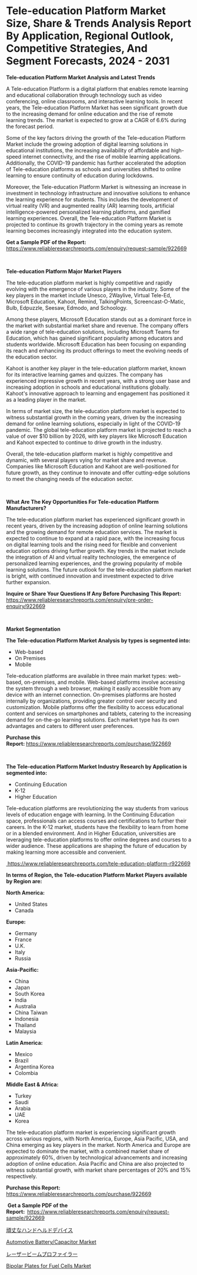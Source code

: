 <p><h1>Tele-education Platform Market Size, Share & Trends Analysis Report By Application, Regional Outlook, Competitive Strategies, And Segment Forecasts, 2024 - 2031</h1></p><p><strong>Tele-education Platform Market Analysis and Latest Trends</strong></p>
<p><p>A Tele-education Platform is a digital platform that enables remote learning and educational collaboration through technology such as video conferencing, online classrooms, and interactive learning tools. In recent years, the Tele-education Platform Market has seen significant growth due to the increasing demand for online education and the rise of remote learning trends. The market is expected to grow at a CAGR of 6.6% during the forecast period.</p><p>Some of the key factors driving the growth of the Tele-education Platform Market include the growing adoption of digital learning solutions in educational institutions, the increasing availability of affordable and high-speed internet connectivity, and the rise of mobile learning applications. Additionally, the COVID-19 pandemic has further accelerated the adoption of Tele-education platforms as schools and universities shifted to online learning to ensure continuity of education during lockdowns.</p><p>Moreover, the Tele-education Platform Market is witnessing an increase in investment in technology infrastructure and innovative solutions to enhance the learning experience for students. This includes the development of virtual reality (VR) and augmented reality (AR) learning tools, artificial intelligence-powered personalized learning platforms, and gamified learning experiences. Overall, the Tele-education Platform Market is projected to continue its growth trajectory in the coming years as remote learning becomes increasingly integrated into the education system.</p></p>
<p><strong>Get a Sample PDF of the Report:&nbsp;</strong> <a href="https://www.reliableresearchreports.com/enquiry/request-sample/922669">https://www.reliableresearchreports.com/enquiry/request-sample/922669</a></p>
<p>&nbsp;</p>
<p><strong>Tele-education Platform Major Market Players</strong></p>
<p><p>The tele-education platform market is highly competitive and rapidly evolving with the emergence of various players in the industry. Some of the key players in the market include Unesco, 2Waylive, Virtual Tele-Ed, Microsoft Education, Kahoot, Remind, TalkingPoints, Screencast-O-Matic, Bulb, Edpuzzle, Seesaw, Edmodo, and Schoology.</p><p>Among these players, Microsoft Education stands out as a dominant force in the market with substantial market share and revenue. The company offers a wide range of tele-education solutions, including Microsoft Teams for Education, which has gained significant popularity among educators and students worldwide. Microsoft Education has been focusing on expanding its reach and enhancing its product offerings to meet the evolving needs of the education sector.</p><p>Kahoot is another key player in the tele-education platform market, known for its interactive learning games and quizzes. The company has experienced impressive growth in recent years, with a strong user base and increasing adoption in schools and educational institutions globally. Kahoot's innovative approach to learning and engagement has positioned it as a leading player in the market.</p><p>In terms of market size, the tele-education platform market is expected to witness substantial growth in the coming years, driven by the increasing demand for online learning solutions, especially in light of the COVID-19 pandemic. The global tele-education platform market is projected to reach a value of over $10 billion by 2026, with key players like Microsoft Education and Kahoot expected to continue to drive growth in the industry.</p><p>Overall, the tele-education platform market is highly competitive and dynamic, with several players vying for market share and revenue. Companies like Microsoft Education and Kahoot are well-positioned for future growth, as they continue to innovate and offer cutting-edge solutions to meet the changing needs of the education sector.</p></p>
<p>&nbsp;</p>
<p><strong>What Are The Key Opportunities For Tele-education Platform Manufacturers?</strong></p>
<p><p>The tele-education platform market has experienced significant growth in recent years, driven by the increasing adoption of online learning solutions and the growing demand for remote education services. The market is expected to continue to expand at a rapid pace, with the increasing focus on digital learning tools and the rising need for flexible and convenient education options driving further growth. Key trends in the market include the integration of AI and virtual reality technologies, the emergence of personalized learning experiences, and the growing popularity of mobile learning solutions. The future outlook for the tele-education platform market is bright, with continued innovation and investment expected to drive further expansion.</p></p>
<p><strong>Inquire or Share Your Questions If Any Before Purchasing This Report:</strong> <a href="https://www.reliableresearchreports.com/enquiry/pre-order-enquiry/922669">https://www.reliableresearchreports.com/enquiry/pre-order-enquiry/922669</a></p>
<p>&nbsp;</p>
<p><strong>Market Segmentation</strong></p>
<p><strong>The Tele-education Platform Market Analysis by types is segmented into:</strong></p>
<p><ul><li>Web-based</li><li>On Premises</li><li>Mobile</li></ul></p>
<p><p>Tele-education platforms are available in three main market types: web-based, on-premises, and mobile. Web-based platforms involve accessing the system through a web browser, making it easily accessible from any device with an internet connection. On-premises platforms are hosted internally by organizations, providing greater control over security and customization. Mobile platforms offer the flexibility to access educational content and services on smartphones and tablets, catering to the increasing demand for on-the-go learning solutions. Each market type has its own advantages and caters to different user preferences.</p></p>
<p><strong>Purchase this Report:&nbsp;</strong><a href="https://www.reliableresearchreports.com/purchase/922669">https://www.reliableresearchreports.com/purchase/922669</a></p>
<p>&nbsp;</p>
<p><strong>The Tele-education Platform Market Industry Research by Application is segmented into:</strong></p>
<p><ul><li>Continuing Education</li><li>K-12</li><li>Higher Education</li></ul></p>
<p><p>Tele-education platforms are revolutionizing the way students from various levels of education engage with learning. In the Continuing Education space, professionals can access courses and certifications to further their careers. In the K-12 market, students have the flexibility to learn from home or in a blended environment. And in Higher Education, universities are leveraging tele-education platforms to offer online degrees and courses to a wider audience. These applications are shaping the future of education by making learning more accessible and convenient.</p></p>
<p><a href="https://www.reliableresearchreports.com/tele-education-platform-r922669">&nbsp;https://www.reliableresearchreports.com/tele-education-platform-r922669</a></p>
<p><strong>In terms of Region, the Tele-education Platform Market Players available by Region are:</strong></p>
<p>
    <p> <strong> North America: </strong>
        <ul>
            <li>United States</li>
            <li>Canada</li>
        </ul>
        </p> 
    <p> <strong> Europe: </strong>
        <ul>
            <li>Germany</li>
            <li>France</li>
            <li>U.K.</li>
            <li>Italy</li>
            <li>Russia</li>
        </ul>
        </p> 
    <p> <strong> Asia-Pacific: </strong>
        <ul>
            <li>China</li>
            <li>Japan</li>
            <li>South Korea</li>
            <li>India</li>
            <li>Australia</li>
            <li>China Taiwan</li>
            <li>Indonesia</li>
            <li>Thailand</li>
            <li>Malaysia</li>
        </ul>
        </p> 
    <p> <strong> Latin America: </strong>
        <ul>
            <li>Mexico</li>
            <li>Brazil</li>
            <li>Argentina Korea</li>
            <li>Colombia</li>
        </ul>
        </p> 
    <p> <strong> Middle East & Africa: </strong>
        <ul>
            <li>Turkey</li>
            <li>Saudi</li>
            <li>Arabia</li>
            <li>UAE</li>
            <li>Korea</li>
        </ul>
    </p>
    </p>
<p><p>The tele-education platform market is experiencing significant growth across various regions, with North America, Europe, Asia Pacific, USA, and China emerging as key players in the market. North America and Europe are expected to dominate the market, with a combined market share of approximately 60%, driven by technological advancements and increasing adoption of online education. Asia Pacific and China are also projected to witness substantial growth, with market share percentages of 20% and 15% respectively.</p></p>
<p><strong>Purchase this Report: </strong><a href="https://www.reliableresearchreports.com/purchase/922669">https://www.reliableresearchreports.com/purchase/922669</a></p>
<p>&nbsp;<strong>Get a Sample PDF of the Report:&nbsp;&nbsp;</strong><a href="https://www.reliableresearchreports.com/enquiry/request-sample/922669">https://www.reliableresearchreports.com/enquiry/request-sample/922669</a></p>
<p><strong></strong></p>
<p><p><a href="https://github.com/DwightHuels1/Market-Research-Report-List-1/blob/main/331776361084.md">頑丈なハンドヘルドデバイス</a></p><p><a href="https://www.linkedin.com/pulse/automotive-batterycapacitor-market-furnish-information-size-share-sgu9f">Automotive Battery/Capacitor Market</a></p><p><a href="https://github.com/tanyaali3/Market-Research-Report-List-1/blob/main/850784861082.md">レーザービームプロファイラー</a></p><p><a href="https://www.linkedin.com/pulse/bipolar-plates-fuel-cells-market-analysis-size-global-industry-0igec">Bipolar Plates for Fuel Cells Market</a></p></p>